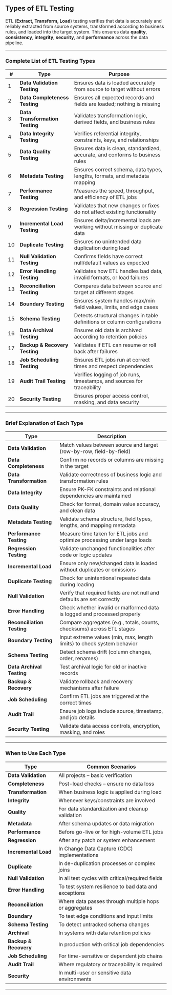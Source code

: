 ## **Types of ETL Testing**

ETL (**Extract, Transform, Load**) testing verifies that data is accurately and reliably extracted from source systems, transformed according to business rules, and loaded into the target system. This ensures data **quality**, **consistency**, **integrity**, **security**, and **performance** across the data pipeline.

---

### **Complete List of ETL Testing Types**

| #  | Type                            | Purpose                                                                       |
| -- | ------------------------------- | ----------------------------------------------------------------------------- |
| 1  | **Data Validation Testing**     | Ensures data is loaded accurately from source to target without errors        |
| 2  | **Data Completeness Testing**   | Ensures all expected records and fields are loaded; nothing is missing        |
| 3  | **Data Transformation Testing** | Validates transformation logic, derived fields, and business rules            |
| 4  | **Data Integrity Testing**      | Verifies referential integrity, constraints, keys, and relationships          |
| 5  | **Data Quality Testing**        | Ensures data is clean, standardized, accurate, and conforms to business rules |
| 6  | **Metadata Testing**            | Ensures correct schema, data types, lengths, formats, and metadata mapping    |
| 7  | **Performance Testing**         | Measures the speed, throughput, and efficiency of ETL jobs                    |
| 8  | **Regression Testing**          | Validates that new changes or fixes do not affect existing functionality      |
| 9  | **Incremental Load Testing**    | Ensures delta/incremental loads are working without missing or duplicate data |
| 10 | **Duplicate Testing**           | Ensures no unintended data duplication during load                            |
| 11 | **Null Validation Testing**     | Confirms fields have correct null/default values as expected                  |
| 12 | **Error Handling Testing**      | Validates how ETL handles bad data, invalid formats, or load failures         |
| 13 | **Reconciliation Testing**      | Compares data between source and target at different stages                   |
| 14 | **Boundary Testing**            | Ensures system handles max/min field values, limits, and edge cases           |
| 15 | **Schema Testing**              | Detects structural changes in table definitions or column configurations      |
| 16 | **Data Archival Testing**       | Ensures old data is archived according to retention policies                  |
| 17 | **Backup & Recovery Testing**   | Validates if ETL can resume or roll back after failures                       |
| 18 | **Job Scheduling Testing**      | Ensures ETL jobs run at correct times and respect dependencies                |
| 19 | **Audit Trail Testing**         | Verifies logging of job runs, timestamps, and sources for traceability        |
| 20 | **Security Testing**            | Ensures proper access control, masking, and data security                     |

---

### **Brief Explanation of Each Type**

| Type                       | Description                                                               |
| -------------------------- | ------------------------------------------------------------------------- |
| **Data Validation**        | Match values between source and target (row-by-row, field-by-field)       |
| **Data Completeness**      | Confirm no records or columns are missing in the target                   |
| **Data Transformation**    | Validate correctness of business logic and transformation rules           |
| **Data Integrity**         | Ensure PK-FK constraints and relational dependencies are maintained       |
| **Data Quality**           | Check for format, domain value accuracy, and clean data                   |
| **Metadata Testing**       | Validate schema structure, field types, lengths, and mapping metadata     |
| **Performance Testing**    | Measure time taken for ETL jobs and optimize processing under large loads |
| **Regression Testing**     | Validate unchanged functionalities after code or logic updates            |
| **Incremental Load**       | Ensure only new/changed data is loaded without duplicates or omissions    |
| **Duplicate Testing**      | Check for unintentional repeated data during loading                      |
| **Null Validation**        | Verify that required fields are not null and defaults are set correctly   |
| **Error Handling**         | Check whether invalid or malformed data is logged and processed properly  |
| **Reconciliation Testing** | Compare aggregates (e.g., totals, counts, checksums) across ETL stages    |
| **Boundary Testing**       | Input extreme values (min, max, length limits) to check system behavior   |
| **Schema Testing**         | Detect schema drift (column changes, order, renames)                      |
| **Data Archival Testing**  | Test archival logic for old or inactive records                           |
| **Backup & Recovery**      | Validate rollback and recovery mechanisms after failure                   |
| **Job Scheduling**         | Confirm ETL jobs are triggered at the correct times                       |
| **Audit Trail**            | Ensure job logs include source, timestamp, and job details                |
| **Security Testing**       | Validate data access controls, encryption, masking, and roles             |

---

### **When to Use Each Type**

| Type                  | Common Scenarios                                      |
| --------------------- | ----------------------------------------------------- |
| **Data Validation**   | All projects – basic verification                     |
| **Completeness**      | Post-load checks – ensure no data loss                |
| **Transformation**    | When business logic is applied during load            |
| **Integrity**         | Whenever keys/constraints are involved                |
| **Quality**           | For data standardization and cleanup validation       |
| **Metadata**          | After schema updates or data migration                |
| **Performance**       | Before go-live or for high-volume ETL jobs            |
| **Regression**        | After any patch or system enhancement                 |
| **Incremental Load**  | In Change Data Capture (CDC) implementations          |
| **Duplicate**         | In de-duplication processes or complex joins          |
| **Null Validation**   | In all test cycles with critical/required fields      |
| **Error Handling**    | To test system resilience to bad data and exceptions  |
| **Reconciliation**    | Where data passes through multiple hops or aggregates |
| **Boundary**          | To test edge conditions and input limits              |
| **Schema Testing**    | To detect untracked schema changes                    |
| **Archival**          | In systems with data retention policies               |
| **Backup & Recovery** | In production with critical job dependencies          |
| **Job Scheduling**    | For time-sensitive or dependent job chains            |
| **Audit Trail**       | Where regulatory or traceability is required          |
| **Security**          | In multi-user or sensitive data environments          |

---
